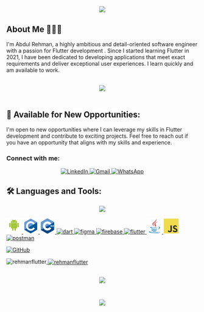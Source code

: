 <div align="center">
    <img src="https://readme-typing-svg.herokuapp.com/?font=Righteous&size=35&center=true&vCenter=true&width=500&height=70&duration=4000&lines=Hi+There!+👋;+I'm+Abdul+Rehman!+👩🏻‍💻;" />
</div>


## About Me 🙋🏻‍♀

I'm Abdul Rehman, a highly ambitious and detail-oriented software engineer with a passion for Flutter development . Since I started learning Flutter in 2021, I have been dedicated to developing applications that meet exact requirements and deliver exceptional user experiences. I learn quickly and am available to work.


<br>
<div align="center">
    <img src="https://user-images.githubusercontent.com/73097560/115834477-dbab4500-a447-11eb-908a-139a6edaec5c.gif" />
</div>
<br>

## 🌟 Available for New Opportunities:
I'm open to new opportunities where I can leverage my skills in Flutter development and contribute to exciting projects. Feel free to reach out if you have an opportunity that aligns with my skills and experience.



<h3 align="left">Connect with me:</h3>
<p align="left">

    
<div align="center">
    <a href="https://www.linkedin.com/in/rehmanflutter/" target="_blank">
        <img src="https://img.shields.io/badge/LinkedIn-0077B5?style=for-the-badge&logo=linkedin&logoColor=white" alt="LinkedIn">
    </a>
    <a href="mailto:rehmanflutter1@gmail.com">
        <img src="https://img.shields.io/badge/Gmail-red?style=for-the-badge&logo=gmail&logoColor=white" alt="Gmail">
    </a>
    <a href="https://wa.me/03176484514" target="_blank">
        <img src="https://img.shields.io/badge/WhatsApp-25D366?style=for-the-badge&logo=whatsapp&logoColor=white" alt="WhatsApp">
    </a>
</div>



## 🛠 Languages and Tools:
<div align="center">
    <img src="https://skillicons.dev/icons?i=flutter,dart,firebase,git,github,androidstudio,vscode,figma,xd,postman" /><br>
</div>

<p align="left"> <a href="https://developer.android.com" target="_blank" rel="noreferrer"> <img src="https://raw.githubusercontent.com/devicons/devicon/master/icons/android/android-original-wordmark.svg" alt="android" width="40" height="40"/> </a> <a href="https://www.cprogramming.com/" target="_blank" rel="noreferrer"> <img src="https://raw.githubusercontent.com/devicons/devicon/master/icons/c/c-original.svg" alt="c" width="40" height="40"/> </a> <a href="https://www.w3schools.com/cpp/" target="_blank" rel="noreferrer"> <img src="https://raw.githubusercontent.com/devicons/devicon/master/icons/cplusplus/cplusplus-original.svg" alt="cplusplus" width="40" height="40"/> </a> <a href="https://dart.dev" target="_blank" rel="noreferrer"> <img src="https://www.vectorlogo.zone/logos/dartlang/dartlang-icon.svg" alt="dart" width="40" height="40"/> </a> <a href="https://www.figma.com/" target="_blank" rel="noreferrer"> <img src="https://www.vectorlogo.zone/logos/figma/figma-icon.svg" alt="figma" width="40" height="40"/> </a> <a href="https://firebase.google.com/" target="_blank" rel="noreferrer"> <img src="https://www.vectorlogo.zone/logos/firebase/firebase-icon.svg" alt="firebase" width="40" height="40"/> </a> <a href="https://flutter.dev" target="_blank" rel="noreferrer"> <img src="https://www.vectorlogo.zone/logos/flutterio/flutterio-icon.svg" alt="flutter" width="40" height="40"/> </a> <a href="https://www.java.com" target="_blank" rel="noreferrer"> <img src="https://raw.githubusercontent.com/devicons/devicon/master/icons/java/java-original.svg" alt="java" width="40" height="40"/> </a> <a href="https://developer.mozilla.org/en-US/docs/Web/JavaScript" target="_blank" rel="noreferrer"> <img src="https://raw.githubusercontent.com/devicons/devicon/master/icons/javascript/javascript-original.svg" alt="javascript" width="40" height="40"/> </a> <a href="https://www.mathworks.com/" target="_blank" rel="noreferrer">  <img src="https://www.vectorlogo.zone/logos/getpostman/getpostman-icon.svg" alt="postman" width="40" height="40"/> </a> </p>
<a href="https://github.com" target="_blank" rel="noreferrer">
        <img src="https://upload.wikimedia.org/wikipedia/commons/9/91/Octicons-mark-github.svg" alt="GitHub" width="40" height="40"/>


<p><img align="left" src="https://github-readme-stats.vercel.app/api/top-langs?username=rehmanflutter&show_icons=true&locale=en&layout=compact" alt="rehmanflutter" /></p>

<p>&nbsp;<img align="center" src="https://github-readme-stats.vercel.app/api?username=rehmanflutter&show_icons=true&locale=en" alt="rehmanflutter" /></p>






<br>
<div align="center">
    <img src="https://user-images.githubusercontent.com/73097560/115834477-dbab4500-a447-11eb-908a-139a6edaec5c.gif" />
</div>
<br>

<h3 align="center">
    <img src="https://readme-typing-svg.herokuapp.com/?font=Righteous&size=25&center=true&vCenter=true&width=500&height=70&duration=4000&lines=Thanks+for+visiting!+❤️;+Shoot+me+a+message+on+Linkedin!;I'm+Long+Life+Learner">
</h3>

<br/>
<!--


